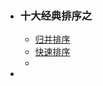 * ### 十大经典排序之
  
  * [归并排序](/docs/dataStructures-algorithms/algorithms/归并排序.html)
  * [快速排序](/docs/dataStructures-algorithms/algorithms/快速排序.html)
  * 
* 


